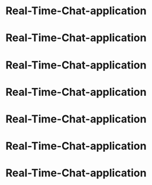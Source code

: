 # Real-Time-Chat-application
# Real-Time-Chat-application
# Real-Time-Chat-application
# Real-Time-Chat-application
# Real-Time-Chat-application
# Real-Time-Chat-application
# Real-Time-Chat-application

